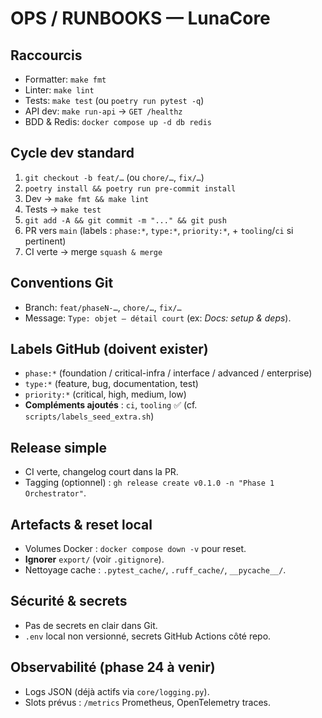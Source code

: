 # OPS / RUNBOOKS — LunaCore

## Raccourcis
- Formatter: `make fmt`
- Linter: `make lint`
- Tests: `make test` (ou `poetry run pytest -q`)
- API dev: `make run-api` → `GET /healthz`
- BDD & Redis: `docker compose up -d db redis`

## Cycle dev standard
1. `git checkout -b feat/…` (ou `chore/…`, `fix/…`)
2. `poetry install && poetry run pre-commit install`
3. Dev → `make fmt && make lint`
4. Tests → `make test`
5. `git add -A && git commit -m "..." && git push`
6. PR vers `main` (labels : `phase:*`, `type:*`, `priority:*`, + `tooling`/`ci` si pertinent)
7. CI verte → merge `squash & merge`

## Conventions Git
- Branch: `feat/phaseN-…`, `chore/…`, `fix/…`
- Message: `Type: objet — détail court` (ex: *Docs: setup & deps*).

## Labels GitHub (doivent exister)
- `phase:*` (foundation / critical-infra / interface / advanced / enterprise)
- `type:*` (feature, bug, documentation, test)
- `priority:*` (critical, high, medium, low)
- **Compléments ajoutés** : `ci`, `tooling` ✅ (cf. `scripts/labels_seed_extra.sh`)

## Release simple
- CI verte, changelog court dans la PR.
- Tagging (optionnel) : `gh release create v0.1.0 -n "Phase 1 Orchestrator"`.

## Artefacts & reset local
- Volumes Docker : `docker compose down -v` pour reset.
- **Ignorer** `export/` (voir `.gitignore`).
- Nettoyage cache : `.pytest_cache/`, `.ruff_cache/`, `__pycache__/`.

## Sécurité & secrets
- Pas de secrets en clair dans Git.
- `.env` local non versionné, secrets GitHub Actions côté repo.

## Observabilité (phase 24 à venir)
- Logs JSON (déjà actifs via `core/logging.py`).
- Slots prévus : `/metrics` Prometheus, OpenTelemetry traces.
